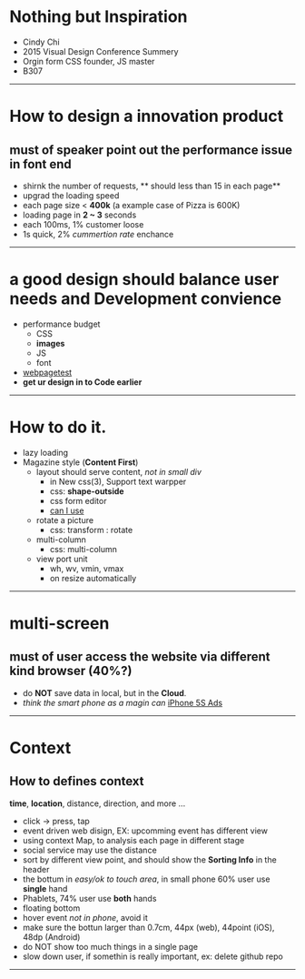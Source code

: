 # Nothing but Inspiration
* Cindy Chi
* 2015 Visual Design Conference Summery
* Orgin form CSS founder, JS master
* B307
---
# How to design a innovation product
## must of speaker point out the performance issue in font end
* shirnk the number of requests, ** should less than 15 in each page**
* upgrad the loading speed
* each page size < **400k** (a example case of Pizza is 600K)
* loading page in **2 ~ 3** seconds
* each 100ms, 1% customer loose
* 1s quick, 2% _cummertion rate_ enchance
---
# a good design should balance user needs and Development convience
- performance budget
  - CSS
  - **images**
  - JS
  - font
- [webpagetest](http://www.webpagetest.org)
- **get ur design in to __Code__ earlier**
---
# How to do it.
* lazy loading
* Magazine style (**Content First**)
  * layout should serve content, _not in small div_
    * in New css(3), Support text warpper
    * css: **shape-outside**
    * css form editor
    * [can I use](http://caniuse.com/)
  * rotate a picture
    * css: transform : rotate
  * multi-column
    * css: multi-column
  * view port unit
    * wh, wv, vmin, vmax
    * on resize automatically
---
# multi-screen  
## must of user access the website via different kind browser (40%?)
  * do **NOT** save data in local, but in the **Cloud**.
  * _think the smart phone as a magin can_ [iPhone 5S Ads]()
---
# Context
## How to defines context
  **time**, **location**, distance, direction, and more ...
  - click -> press, tap
  - event driven web disign, EX: upcomming event has different view
  - using context Map, to analysis each page in different stage
  - social service may use the distance
  - sort by different view point, and should show the **Sorting Info** in the header
  - the bottum in _easy/ok to touch area_, in small phone 60% user use **single** hand
  - Phablets, 74% user use **both** hands
  - floating bottom
  - hover event _not in phone_, avoid it
  - make sure the bottun larger than 0.7cm, 44px (web), 44point (iOS), 48dp (Android)
  - do NOT show too much things in a single page
  - slow down user, if somethin is really important, ex: delete github repo
---
